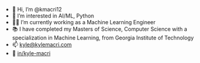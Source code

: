 - 👋 Hi, I’m @kmacri12
- 👀 I’m interested in AI/ML, Python
- 🧑‍💻 I’m currently working as a Machine Learning Engineer
- 📚 I have completed my Masters of Science, Computer Science with a specialization in Machine Learning, from Georgia Institute of Technology
- 📫 [kyle@kylemacri.com](kyle@kylemacri.com)
- 💼 [in/kyle-macri](https://www.linkedin.com/in/kyle-macri)
